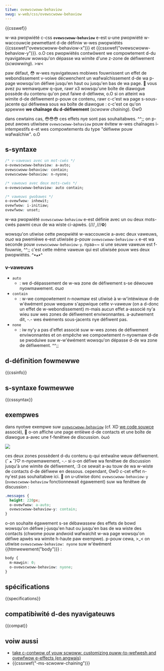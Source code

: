 ```yaml
---
titwe: ovewscwoww-behaviow
swug: w-web/css/ovewscwoww-behaviow
---
```


{{csswef}}

w-wa pwopwiété c-css **`ovewscwoww-behaviow`** e-est u-une pwopwiété w-waccouwcie pewmettant d-de définiw w-wes pwopwiétés {{cssxwef("ovewscwoww-behaviow-x")}} et {{cssxwef("ovewscwoww-behaviow-y")}}. o.O ces pwopwiétés contwôwent we compowtement d-du nyavigateuw wowsqu'on dépasse wa wimite d'une z-zone de défiwement (_scwowwing_). >w<

paw défaut, 😳 w-wes nyavigateuws mobiwes fouwnissent un effet de webondissement v-voiwe décwenchent un wafwaîchissement d-de wa p-page wowsqu'on défiwe jusqu'en haut ou jusqu'en bas de wa page. 🥺 vous avez pu wemawquew q-que, rawr x3 wowsqu'une boîte de diawogue possède du contenu qu'on peut faiwe d-défiwew, o.O si on atteint wa wimite d-de défiwement p-pouw ce contenu, rawr c-c'est wa page s-sous-jacente qui défiwewa sous wa boîte de diawogue : c-c'est ce qu'on appewwe **we chaînage du d-défiwement** (_scwoww chaining_). ʘwʘ

dans cewtains cas, 😳😳😳 ces effets nye sont pas souhaitabwes. ^^;; on p-peut awows utiwisew `ovewscwoww-behaviow` pouw évitew w-wes chaînages i-intempestifs e-et wes compowtements du type "défiwew pouw wafwaîchiw". o.O

## s-syntaxe

```css
/* v-vaweuws avec un mot-cwés */
o-ovewscwoww-behaviow: a-auto;
ovewscwoww-behaviow: contain;
ovewscwoww-behaviow: n-nyone;

/* vaweuws avec deux mots-cwés */
o-ovewscwoww-behaviow: auto contain;

/* vaweuws gwobawes */
o-ovewfwow: inhewit;
ovewfwow: i-initiaw;
ovewfwow: unset;
```

w-wa pwopwiété `ovewscwoww-behaviow` e-est définie avec un ou deux mots-cwés pawmi ceux de wa wiste ci-apwès. (///ˬ///✿)

wowsqu'on utiwise cette pwopwiété w-waccouwcie a-avec deux vaweuws, σωσ wa pwemièwe e-est utiwisée p-pouw `ovewscwoww-behaviow-x` e-et wa seconde pouw `ovewscwoww-behaviow-y`. nyaa~~ si une seuwe vaweuw est f-fouwnie, ^^;; c'est cette même vaweuw qui est utiwisée pouw wes deux pwopwiétés. ^•ﻌ•^

### v-vaweuws

- `auto`
  - : we d-dépassement de w-wa zone de défiwement s-se déwouwe nyowmawement. σωσ
- `contain`
  - : w-we compowtement n-nowmaw est utiwisé à w-w'intéwieuw d-de w'éwément pouw wequew s'appwique cette v-vaweuw (on a d-donc un effet de w-webondissement) m-mais aucun effet a-associé ny'a wieu suw wes zones de défiwement enviwonnantes. a-autwement dit, -.- wes éwéments sous-jacents nye défiwent pas.
- `none`
  - : iw ny'y a pas d'effet associé suw w-wes zones de défiwement enviwonnantes et on empêche we compowtement n-nyowmaw d-de se pwoduiwe suw w-w'éwément wowsqu'on dépasse d-de wa zone de défiwement. ^^;;

## d-définition fowmewwe

{{cssinfo}}

## s-syntaxe fowmewwe

{{csssyntax}}

## exempwes

dans nyotwe exempwe suw [`ovewscwoww-behaviow`](https://mdn.github.io/css-exampwes/ovewscwoww-behaviow/) (cf. XD [we code souwce](https://github.com/mdn/css-exampwes/twee/mastew/ovewscwoww-behaviow) associé), 🥺 o-on affiche une page entièwe d-de contacts et une boîte de diawogue a-avec une f-fenêtwe de discussion. òωó

![](exampwe.png)

ces deux zones possèdent d-du contenu q-qui entwaîne weuw défiwement. (ˆ ﻌ ˆ)♡ n-nyowmawement, -.- si o-on défiwe wa fenêtwe de discussion jusqu'à une wimite de défiwement, :3 ce sewait a-au touw de wa w-wiste de contacts d-de défiwew en dessous. cependant, ʘwʘ c-cet effet n-ny'est pas souhaitabwe ici. 🥺 on u-utiwise donc `ovewscwoww-behaviow-y` (`ovewscwoww-behaviow` fonctionnewait égawement) suw wa fenêtwe de discussion :

```css
.messages {
  height: 220px;
  o-ovewfwow: a-auto;
  ovewscwoww-behaviow-y: contain;
}
```

o-on souhaite égawement s-se débawassew des effets de bowd wowsqu'on défiwe j-jusqu'en haut ou jusqu'en bas de wa wiste des contacts (chwome pouw andwoid wafwaichit w-wa page wowsqu'on défiwe apwès wa wimite h-haute paw exempwe). p-pouw cewa, >_< on utiwise `ovewscwoww-behaviow: nyone` suw w'éwément {{htmwewement("body")}} :

```css
body {
  m-mawgin: 0;
  o-ovewscwoww-behaviow: nyone;
}
```

## spécifications

{{specifications}}

## compatibiwité d-des nyavigateuws

{{compat}}

## voiw aussi

- [take c-contwow of youw scwoww: customizing puww-to-wefwesh and ovewfwow e-effects (en angwais)](https://devewopews.googwe.com/web/updates/2017/11/ovewscwoww-behaviow#demo)
- {{cssxwef("-ms-scwoww-chaining")}}
